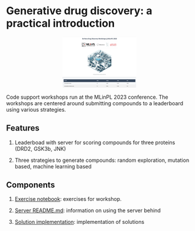 # Generative drug discovery: a practical introduction

<p align="center">
<img src="assets/leaderboard.png" alt="isolated" width="200"/>
</p>

Code support workshops run at the MLinPL 2023 conference. The workshops are centered around submitting
compounds to a leaderboard using various strategies.

## Features

1. Leaderboad with server for scoring compounds for three proteins (DRD2, GSK3b, JNK)

2. Three strategies to generate compounds: random exploration, mutation based, machine learning based

## Components

1. [Exercise notebook](notebooks/MLinPL_23_Workshops.ipynb): exercises for workshop.

2. [Server README.md](server/README.md): information on using the server behind

3. [Solution implementation](solutions): implementation of solutions